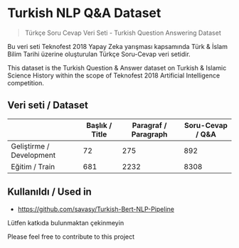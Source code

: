 # Turkish NLP Q&A Dataset
> Türkçe Soru Cevap Veri Seti - Turkish Question Answering Dataset

Bu veri seti Teknofest 2018 Yapay Zeka yarışması kapsamında Türk & İslam Bilim Tarihi üzerine oluşturulan Türkçe Soru-Cevap veri setidir.

This dataset is the Turkish Question & Answer dataset on Turkish & Islamic Science History within the scope of Teknofest 2018 Artificial Intelligence competition.

## Veri seti / Dataset
|                          | Başlık / Title | Paragraf / Paragraph | Soru-Cevap / Q&A |
|--------------------------|----------------|----------------------|------------------|
| Geliştirme / Development | 72             | 275                  | 892              |
| Eğitim / Train           | 681            | 2232                 | 8308             |

## Kullanıldı / Used in
- https://github.com/savasy/Turkish-Bert-NLP-Pipeline

Lütfen katkıda bulunmaktan çekinmeyin

Please feel free to contribute to this project
